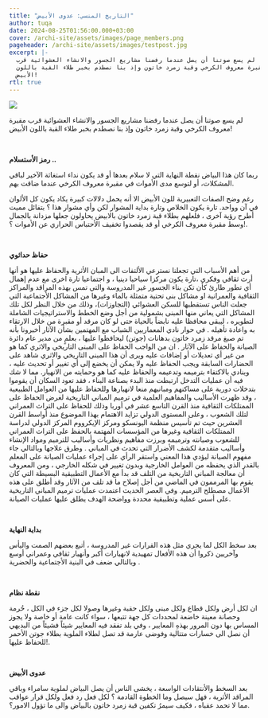 ```yaml
---
title: "التاريخ المنسي: عدوى الأبيض"
author: tuqa
date: 2024-08-25T01:56:00.000+03:00
cover: /archi-site/assets/images/page_members.png
pageheader: /archi-site/assets/images/testpost.jpg
excerpt: |-
  لم يسع صوتنا أن يصل عندما رفضنا مشاريع الجسور والانشاء العشوائية قرب
  مقبرة معروف الكرخي وقبة زمرد خاتون وإذ بنا نصطدم بخبر طلاء القبة باللون
  الأبيض!
rtl: true
---
```

![](/archi-site/assets/images/artboard-1.jpg)



لم يسع صوتنا أن يصل عندما رفضنا مشاريع الجسور والانشاء العشوائية قرب
مقبرة معروف الكرخي وقبة زمرد خاتون وإذ بنا نصطدم بخبر طلاء القبة باللون
الأبيض!

<br>

**رمز الأستسلام ..**

ربما كان هذا البياض نقطة النهاية التي لا سلام بعدها أو قد يكون نداء
استغاثة الآخير لباقي المشكلات، أو لتوسع مدى الأموات في مقبرة معروف
الكرخي عندما ضاقت بهم.

رغم وضح الصفات التعبيرية للون الأبيض الا أنه يحمل دلالات كبيرة يكاد
يكون كل الألوان في آن وواحد. تارة يكون الخلاص وتارة بداية المشوار لكن
وأي مشوار هذا ؟
بتفائل مميت أطرح رؤية آخرى ، فلعلهم بطلاء قبة زمرد خاتون بالابيض يحاولون
جعلها مزدانة بالجمال وسط مقبرة معروف الكرخي أو قد يقصدوا تخفيف الأحتباس
الحراري عن الأموات ؟!.

<br>

**حفاظ حداثوي**

من أهم الأسباب التي تجعلنا نسترعي الألتفات الى المبان الأثرية والحفاظ
عليها هو أنها أرث ثقافي وفكري ،تارة يكون مركزا سياحيا دينيا ، و اجتماعيا
تارة اخرى مع عدم إهمال أي تطور طارئ كأن تكن بناء الجسور غير المدروسة
والتي تمس بهذه المراقد والمراكز الثقافية والعمرانية او مشاكل بنى تحتية
متمثلة بالماء وغيرها من المشاكل الأجتماعية التي جعلت الناس تستقطبها
للسكن العشوائي (التجاوزات)، وذلك من خلال النظر لكل تلك المشاكل التي
يعاني منها المبنى بشمولية من أجل وضع الخطط والاستراتيجيات الشاملة
لتطويره ، ليبقى محافظا عليه نابضاً بالحياة حتى لو كان مرقد أو مقبرة من
خلال الارتقاء به واعادة تأهيله .
في حوار نادي المعماريين الشباب مع المهتمين بشأن الآثار
أخبرونا بأنه تم صبغ مرقد زمرد خاتون بدهانات (جوتن) ليحافظوا عليها ، بعلمٍ
من مدير عام دائرة الصيانة والحفاظ على الآثار .
ان من الواجب الحفاظ على المبنى التاريخي والاثري كما هو من غير أي تعديلات
أو إضافات عليه ويرى أن هذا المبنى التاريخي والاثري شاهد على الحضارات
السابقة ويجب الحفاظ عليه ولا يمكن أن يخضع إلى أي تغيير أو تحديث عليه ،
وينادي بالاكتفاء بترميمه وتدعيمه والحفاظ عليه كما هو وحمايته من
الانهيار.
مما لا شك فيه أن عمليات التدخل ارتبطت منذ البدء بصناعة البناء ، فقد تعود
السكان أن يقوموا بتدخلات دورية على مساكنهم ومبانيهم منعا لانهيارها
وللحفاظ عليها من العوامل الطبيعية ، وقد ظهرت الأساليب والمفاهيم العلمية
في ترميم المباني التاريخية لغرض الحفاظ على الممتلكات الثقافية منذ القرن
التاسع عشر في أوربا وذلك للحفاظ على التراث العمراني لتلك الشعوب ، وعلى
المستوى الدولي تزايد الاهتمام بهذا الموضوع منذ أواسط القرن العشرين حيث
تم تأسيس منظمة اليونسكو ومركز الإيكرووم المركز الدولي لدراسة الممتلكات
الثقافية وغيرها من المؤسسات المهتمة بالحفظ على التراث العمراني للشعوب
وصيانته وترميمه وبرزت مفاهيم ونظريات وأساليب للترميم ومواد الإنشاء
وأساليب متقدمة لكشف الأضرار التي تحدث في المباني . وطرق علاجها وبالتالي
جاء مفهوم الصيانة ليؤدي هذا المعني واستقر الرأي على إجراء عمليات الصيانة
على المعلم بالقدر الذي يحفظه من العوامل الخارجية وبدون تغيير في شكله
الخارجي ، ومن المعروف أن معالجة المباني التاريخية من التلف قد بدأ مع
الأعمال التطبيقية البسيطة التي كان يقوم بها المرممون في الماضي من أجل
إصلاح ما قد تلف من الآثار وقد أطلق على هذه الأعمال مصطلح الترميم. وفي
العصر الحديث اعتمدت عمليات ترميم المباني التاريخية على أسس عملية
وتطبيقية محددة وواضحة الهدف يطلق عليها عمليات الصيانة.

<br>

**بداية النهاية**

بعد سخط الكل لما يجري مثل هذه القرارات غير المدروسة ، أتبع بعضهم الصمت
واليأس وآخريين ذكروا أن هذه الأفعال تمهيدية لانهيارات أكبر وأنهيار ثقافي
وعمراني أوسع وبالتالي ضعف في البنية الأجتماعية والحضرية .

<br>

**نقطة نظام**

ان لكل أرض ولكل قطاع ولكل مبنى ولكل حقبة وغيرها وصولا لكل جزء في الكل
، حُرمة وحصانة معينة خاضعة لمحددات كل جهة تتبعها ، سواء كانت عامة أو خاصة
ولا يجوز المساس بها دون المرور بهذهِ المعايير ، وفي بلد تفقد فيه المعايير
شيئاً فشيئاً من البديهي أن نصل الى خسارات متتالية وفوضى عارمة قد تصل لطلاء
الملوية بطلاء جوتن الأحمر للحفاظ عليها!.

<br>

**عدوى الأبيض**

بعد السخط والأنتقادات الواسعة ، يخشى الناس أن يصل البياض
لملوية سامراء وباقي المراقد الأثرية ، فهل سيصل وما الخطوة القادمة ؟
لكل فعل رد فعل ولكل قرار عواقب مما لا تحمد عقباه ، فكيف سيمرُ تكفين قبة
زمرد خاتون بالبياض والى ما تؤول الامور؟.
